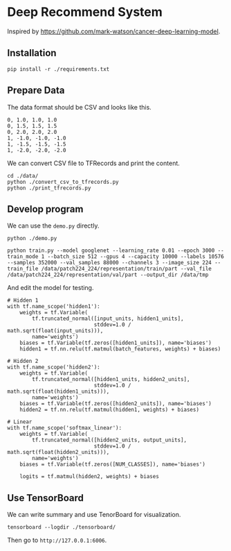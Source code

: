 
# Deep Recommend System

Inspired by <https://github.com/mark-watson/cancer-deep-learning-model>.

## Installation

```
pip install -r ./requirements.txt
```

## Prepare Data

The data format should be CSV and looks like this.

```
0, 1.0, 1.0, 1.0
0, 1.5, 1.5, 1.5
0, 2.0, 2.0, 2.0
1, -1.0, -1.0, -1.0
1, -1.5, -1.5, -1.5
1, -2.0, -2.0, -2.0
```

We can convert CSV file to TFRecords and print the content.

```
cd ./data/
python ./convert_csv_to_tfrecords.py
python ./print_tfrecords.py
```

## Develop program

We can use the `demo.py` directly.

```
python ./demo.py

python train.py --model googlenet --learning_rate 0.01 --epoch 3000 --train_mode 1 --batch_size 512 --gpus 4 --capacity 10000 --labels 10576 --samples 352000 --val_samples 88000 --channels 3 --image_size 224 --train_file /data/patch224_224/representation/train/part --val_file /data/patch224_224/representation/val/part --output_dir /data/tmp
```

And edit the model for testing.

```
# Hidden 1
with tf.name_scope('hidden1'):
    weights = tf.Variable(
        tf.truncated_normal([input_units, hidden1_units],
                            stddev=1.0 / math.sqrt(float(input_units))),
        name='weights')
    biases = tf.Variable(tf.zeros([hidden1_units]), name='biases')
    hidden1 = tf.nn.relu(tf.matmul(batch_features, weights) + biases)

# Hidden 2
with tf.name_scope('hidden2'):
    weights = tf.Variable(
        tf.truncated_normal([hidden1_units, hidden2_units],
                            stddev=1.0 / math.sqrt(float(hidden1_units))),
        name='weights')
    biases = tf.Variable(tf.zeros([hidden2_units]), name='biases')
    hidden2 = tf.nn.relu(tf.matmul(hidden1, weights) + biases)

# Linear
with tf.name_scope('softmax_linear'):
    weights = tf.Variable(
        tf.truncated_normal([hidden2_units, output_units],
                            stddev=1.0 / math.sqrt(float(hidden2_units))),
        name='weights')
    biases = tf.Variable(tf.zeros([NUM_CLASSES]), name='biases')

    logits = tf.matmul(hidden2, weights) + biases
```

## Use  TensorBoard

We can write summary and use TenorBoard for visualization.

```
tensorboard --logdir ./tensorboard/
```

Then go to `http://127.0.0.1:6006`.
